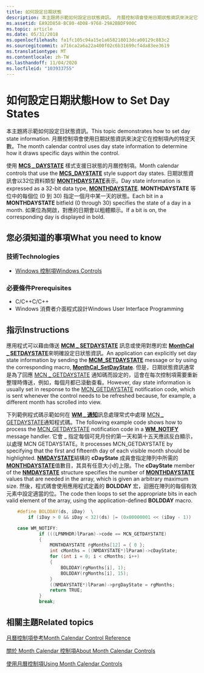 ```yaml
---
title: 如何設定日期狀態
description: 本主題將示範如何設定日狀態資訊。 月曆控制項會使用日期狀態資訊來決定它在控制項內的特定天數。
ms.assetid: EA92D858-BC80-4D08-9768-29A2BBDF900C
ms.topic: article
ms.date: 05/31/2018
ms.openlocfilehash: fa1fc105c94a15e1a658218013dca00129c883c2
ms.sourcegitcommit: a716ca2a6a22a400f02c6b31699cf4da83ee3619
ms.translationtype: MT
ms.contentlocale: zh-TW
ms.lasthandoff: 11/04/2020
ms.locfileid: "103933755"
---
```

# <a name="how-to-set-day-states"></a><span data-ttu-id="cedf3-104">如何設定日期狀態</span><span class="sxs-lookup"><span data-stu-id="cedf3-104">How to Set Day States</span></span>

<span data-ttu-id="cedf3-105">本主題將示範如何設定日狀態資訊。</span><span class="sxs-lookup"><span data-stu-id="cedf3-105">This topic demonstrates how to set day state information.</span></span> <span data-ttu-id="cedf3-106">月曆控制項會使用日期狀態資訊來決定它在控制項內的特定天數。</span><span class="sxs-lookup"><span data-stu-id="cedf3-106">The month calendar control uses day state information to determine how it draws specific days within the control.</span></span>

<span data-ttu-id="cedf3-107">使用 [**MCS \_ DAYSTATE**](month-calendar-control-styles.md) 樣式支援日狀態的月曆控制項。</span><span class="sxs-lookup"><span data-stu-id="cedf3-107">Month calendar controls that use the [**MCS\_DAYSTATE**](month-calendar-control-styles.md) style support day states.</span></span> <span data-ttu-id="cedf3-108">日期狀態資訊會以32位資料類型 [**MONTHDAYSTATE**](monthdaystate.md)表示。</span><span class="sxs-lookup"><span data-stu-id="cedf3-108">Day state information is expressed as a 32-bit data type, [**MONTHDAYSTATE**](monthdaystate.md).</span></span> <span data-ttu-id="cedf3-109">**MONTHDAYSTATE** 等位中的每個位 (0 到 30) 指定一個月中某一天的狀態。</span><span class="sxs-lookup"><span data-stu-id="cedf3-109">Each bit in a **MONTHDAYSTATE** bitfield (0 through 30) specifies the state of a day in a month.</span></span> <span data-ttu-id="cedf3-110">如果位為開啟，對應的日期會以粗體顯示。</span><span class="sxs-lookup"><span data-stu-id="cedf3-110">If a bit is on, the corresponding day is displayed in bold.</span></span>

## <a name="what-you-need-to-know"></a><span data-ttu-id="cedf3-111">您必須知道的事項</span><span class="sxs-lookup"><span data-stu-id="cedf3-111">What you need to know</span></span>

### <a name="technologies"></a><span data-ttu-id="cedf3-112">技術</span><span class="sxs-lookup"><span data-stu-id="cedf3-112">Technologies</span></span>

-   [<span data-ttu-id="cedf3-113">Windows 控制項</span><span class="sxs-lookup"><span data-stu-id="cedf3-113">Windows Controls</span></span>](window-controls.md)

### <a name="prerequisites"></a><span data-ttu-id="cedf3-114">必要條件</span><span class="sxs-lookup"><span data-stu-id="cedf3-114">Prerequisites</span></span>

-   <span data-ttu-id="cedf3-115">C/C++</span><span class="sxs-lookup"><span data-stu-id="cedf3-115">C/C++</span></span>
-   <span data-ttu-id="cedf3-116">Windows 消費者介面程式設計</span><span class="sxs-lookup"><span data-stu-id="cedf3-116">Windows User Interface Programming</span></span>

## <a name="instructions"></a><span data-ttu-id="cedf3-117">指示</span><span class="sxs-lookup"><span data-stu-id="cedf3-117">Instructions</span></span>


<span data-ttu-id="cedf3-118">應用程式可以藉由傳送 [**MCM \_ SETDAYSTATE**](mcm-setdaystate.md) 訊息或使用對應的宏 [**MonthCal \_ SETDAYSTATE**](/windows/desktop/api/Commctrl/nf-commctrl-monthcal_setdaystate)來明確設定日狀態資訊。</span><span class="sxs-lookup"><span data-stu-id="cedf3-118">An application can explicitly set day state information by sending the [**MCM\_SETDAYSTATE**](mcm-setdaystate.md) message or by using the corresponding macro, [**MonthCal\_SetDayState**](/windows/desktop/api/Commctrl/nf-commctrl-monthcal_setdaystate).</span></span> <span data-ttu-id="cedf3-119">但是，日期狀態資訊通常是為了回應 [MCN \_ GETDAYSTATE](mcn-getdaystate.md) 通知碼而設定的，這會在每次控制項需要重新整理時傳送，例如，每個月都已滾動查看。</span><span class="sxs-lookup"><span data-stu-id="cedf3-119">However, day state information is usually set in response to the [MCN\_GETDAYSTATE](mcn-getdaystate.md) notification code, which is sent whenever the control needs to be refreshed because, for example, a different month has scrolled into view.</span></span>

<span data-ttu-id="cedf3-120">下列範例程式碼示範如何在 [**WM \_ 通知**](wm-notify.md)訊息處理常式中處理 [MCN \_ GETDAYSTATE](mcn-getdaystate.md)通知程式碼。</span><span class="sxs-lookup"><span data-stu-id="cedf3-120">The following example code shows how to process the [MCN\_GETDAYSTATE](mcn-getdaystate.md) notification code in a [**WM\_NOTIFY**](wm-notify.md) message handler.</span></span> <span data-ttu-id="cedf3-121">它會 \_ 指定每個可見月份的第一天和第十五天應該反白顯示，以處理 MCN GETDAYSTATE。</span><span class="sxs-lookup"><span data-stu-id="cedf3-121">It processes MCN\_GETDAYSTATE by specifying that the first and fifteenth day of each visible month should be highlighted.</span></span> <span data-ttu-id="cedf3-122">[**NMDAYSTATE**](/windows/win32/api/commctrl/ns-commctrl-nmdaystate)結構的 **cDayState** 成員會指定陣列中所需的 [**MONTHDAYSTATE**](monthdaystate.md)值數目，其具有任意大小的上限。</span><span class="sxs-lookup"><span data-stu-id="cedf3-122">The **cDayState** member of the [**NMDAYSTATE**](/windows/win32/api/commctrl/ns-commctrl-nmdaystate) structure specifies the number of [**MONTHDAYSTATE**](monthdaystate.md) values that are needed in the array, which is given an arbitrary maximum size.</span></span> <span data-ttu-id="cedf3-123">然後，程式碼會使用應用程式定義的 **BOLDDAY** 宏，迴圈在陣列的每個有效元素中設定適當的位。</span><span class="sxs-lookup"><span data-stu-id="cedf3-123">The code then loops to set the appropriate bits in each valid element of the array, using the application-defined **BOLDDAY** macro.</span></span>



```C++
    #define BOLDDAY(ds, iDay)  \
        if (iDay > 0 && iDay < 32)(ds) |= (0x00000001 << (iDay - 1))

    case WM_NOTIFY:
            if (((LPNMHDR)lParam)->code == MCN_GETDAYSTATE)
            {
                MONTHDAYSTATE rgMonths[12] = { 0 };
                int cMonths = ((NMDAYSTATE*)lParam)->cDayState;
                for (int i = 0; i < cMonths; i++)
                {
                    BOLDDAY(rgMonths[i], 1);
                    BOLDDAY(rgMonths[i], 15);
                }
                ((NMDAYSTATE*)lParam)->prgDayState = rgMonths;
                return TRUE;
            }
            break;
```



## <a name="related-topics"></a><span data-ttu-id="cedf3-124">相關主題</span><span class="sxs-lookup"><span data-stu-id="cedf3-124">Related topics</span></span>

<dl> <dt>

[<span data-ttu-id="cedf3-125">月曆控制項參考</span><span class="sxs-lookup"><span data-stu-id="cedf3-125">Month Calendar Control Reference</span></span>](bumper-month-calendar-month-calendar-control-reference.md)
</dt> <dt>

[<span data-ttu-id="cedf3-126">關於 Month Calendar 控制項</span><span class="sxs-lookup"><span data-stu-id="cedf3-126">About Month Calendar Controls</span></span>](month-calendar-controls.md)
</dt> <dt>

[<span data-ttu-id="cedf3-127">使用月曆控制項</span><span class="sxs-lookup"><span data-stu-id="cedf3-127">Using Month Calendar Controls</span></span>](using-month-calendar-controls.md)
</dt> </dl>

 

 




